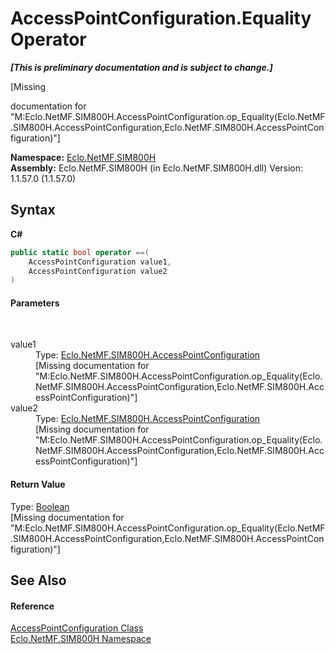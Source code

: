 # AccessPointConfiguration.Equality Operator 
 _**\[This is preliminary documentation and is subject to change.\]**_

\[Missing <summary> documentation for "M:Eclo.NetMF.SIM800H.AccessPointConfiguration.op_Equality(Eclo.NetMF.SIM800H.AccessPointConfiguration,Eclo.NetMF.SIM800H.AccessPointConfiguration)"\]

**Namespace:**&nbsp;<a href="N_Eclo_NetMF_SIM800H">Eclo.NetMF.SIM800H</a><br />**Assembly:**&nbsp;Eclo.NetMF.SIM800H (in Eclo.NetMF.SIM800H.dll) Version: 1.1.57.0 (1.1.57.0)

## Syntax

**C#**<br />
``` C#
public static bool operator ==(
	AccessPointConfiguration value1,
	AccessPointConfiguration value2
)
```


#### Parameters
&nbsp;<dl><dt>value1</dt><dd>Type: <a href="T_Eclo_NetMF_SIM800H_AccessPointConfiguration">Eclo.NetMF.SIM800H.AccessPointConfiguration</a><br />\[Missing <param name="value1"/> documentation for "M:Eclo.NetMF.SIM800H.AccessPointConfiguration.op_Equality(Eclo.NetMF.SIM800H.AccessPointConfiguration,Eclo.NetMF.SIM800H.AccessPointConfiguration)"\]</dd><dt>value2</dt><dd>Type: <a href="T_Eclo_NetMF_SIM800H_AccessPointConfiguration">Eclo.NetMF.SIM800H.AccessPointConfiguration</a><br />\[Missing <param name="value2"/> documentation for "M:Eclo.NetMF.SIM800H.AccessPointConfiguration.op_Equality(Eclo.NetMF.SIM800H.AccessPointConfiguration,Eclo.NetMF.SIM800H.AccessPointConfiguration)"\]</dd></dl>

#### Return Value
Type: <a href="http://msdn2.microsoft.com/en-us/library/a28wyd50" target="_blank">Boolean</a><br />\[Missing <returns> documentation for "M:Eclo.NetMF.SIM800H.AccessPointConfiguration.op_Equality(Eclo.NetMF.SIM800H.AccessPointConfiguration,Eclo.NetMF.SIM800H.AccessPointConfiguration)"\]

## See Also


#### Reference
<a href="T_Eclo_NetMF_SIM800H_AccessPointConfiguration">AccessPointConfiguration Class</a><br /><a href="N_Eclo_NetMF_SIM800H">Eclo.NetMF.SIM800H Namespace</a><br />